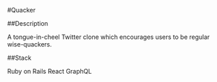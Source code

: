 #Quacker

##Description

A tongue-in-cheel Twitter clone which encourages users to be regular wise-quackers.

##Stack

Ruby on Rails
React
GraphQL